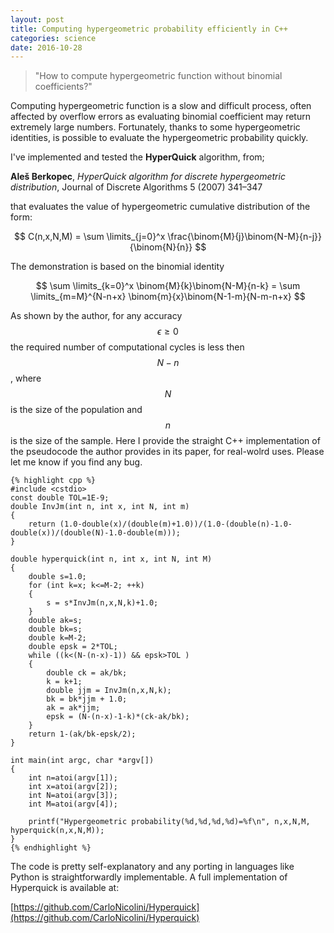 ```yaml
---
layout: post
title: Computing hypergeometric probability efficiently in C++
categories: science
date: 2016-10-28
---
```


<blockquote>
    "How to compute hypergeometric function without binomial coefficients?"
</blockquote>

Computing hypergeometric function is a slow and difficult process, often affected by overflow errors as evaluating binomial coefficient may return extremely large numbers.
Fortunately, thanks to some hypergeometric identities, is possible to evaluate the hypergeometric probability quickly.

I've implemented and tested the **HyperQuick** algorithm, from;

**Aleš Berkopec**, *HyperQuick algorithm for discrete hypergeometric distribution*, Journal of Discrete Algorithms 5 (2007) 341–347

that evaluates the value of hypergeometric cumulative distribution of the form:

$$
C(n,x,N,M) = \sum \limits_{j=0}^x \frac{\binom{M}{j}\binom{N-M}{n-j}}{\binom{N}{n}}
$$

The demonstration is based on the binomial identity

$$
\sum \limits_{k=0}^x \binom{M}{k}\binom{N-M}{n-k} =
\sum \limits_{m=M}^{N-n+x} \binom{m}{x}\binom{N-1-m}{N-m-n+x}
$$

As shown by the author, for any accuracy $$\epsilon \geq 0$$ the required number of computational cycles is less then $$N-n$$, where $$N$$ is the size of the population and $$n$$ is the size of the sample.
Here I provide the straight C++ implementation of the pseudocode the author provides in its paper, for real-wolrd uses.
Please let me know if you find any bug.

    {% highlight cpp %}
    #include <cstdio>
    const double TOL=1E-9;
    double InvJm(int n, int x, int N, int m)
    {
        return (1.0-double(x)/(double(m)+1.0))/(1.0-(double(n)-1.0-double(x))/(double(N)-1.0-double(m)));
    }

    double hyperquick(int n, int x, int N, int M)
    {
        double s=1.0;
        for (int k=x; k<=M-2; ++k)
        {
            s = s*InvJm(n,x,N,k)+1.0;
        }
        double ak=s;
        double bk=s;
        double k=M-2;
        double epsk = 2*TOL;
        while ((k<(N-(n-x)-1)) && epsk>TOL )
        {
            double ck = ak/bk;
            k = k+1;
            double jjm = InvJm(n,x,N,k);
            bk = bk*jjm + 1.0;
            ak = ak*jjm;
            epsk = (N-(n-x)-1-k)*(ck-ak/bk);
        }
        return 1-(ak/bk-epsk/2);
    }

    int main(int argc, char *argv[])
    {
        int n=atoi(argv[1]);
        int x=atoi(argv[2]);
        int N=atoi(argv[3]);
        int M=atoi(argv[4]);

        printf("Hypergeometric probability(%d,%d,%d,%d)=%f\n", n,x,N,M, hyperquick(n,x,N,M));
    }
    {% endhighlight %}

The code is pretty self-explanatory and any porting in languages like Python is straightforwardly implementable.
A full implementation of Hyperquick is available at:

[https://github.com/CarloNicolini/Hyperquick](https://github.com/CarloNicolini/Hyperquick)
